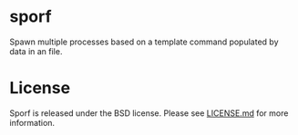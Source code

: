 # sporf
Spawn multiple processes based on a template command populated by data in an file.

# License
Sporf is released under the BSD license. Please see [LICENSE.md](https://github.com/canidorichard/sporf/blob/master/LICENSE.md) for more information.
